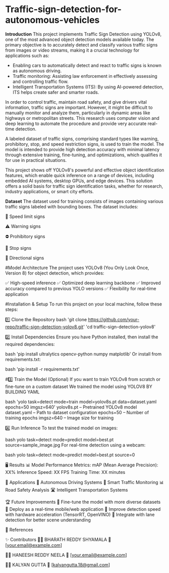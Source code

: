 # Traffic-sign-detection-for-autonomous-vehicles
**Introduction**
This project implements Traffic Sign Detection using YOLOv8, one of the most advanced object detection models available today. The primary objective is to accurately detect and classify various traffic signs from images or video streams, making it a crucial technology for applications such as:
* Enabling cars to automatically detect and react to traffic signs is known as autonomous driving.
* Traffic monitoring: Assisting law enforcement in effectively assessing and controlling traffic flow.
* Intelligent Transportation Systems (ITS): By using AI-powered detection, ITS helps create safer and smarter roads.

In order to control traffic, maintain road safety, and give drivers vital information, traffic signs are important.  However, it might be difficult to manually monitor and analyze them, particularly in dynamic areas like highways or metropolitan streets.  This research uses computer vision and deep learning to automate the procedure and provide very accurate real-time detection.

 A labeled dataset of traffic signs, comprising standard types like warning, prohibitory, stop, and speed restriction signs, is used to train the model.  The model is intended to provide high detection accuracy with minimal latency through extensive training, fine-tuning, and optimizations, which qualifies it for use in practical situations.

This project shows off YOLOv8's powerful and effective object identification features, which enable quick inference on a range of devices, including embedded AI systems, desktop GPUs, and edge devices.  This solution offers a solid basis for traffic sign identification tasks, whether for research, industry applications, or smart city efforts.

**Dataset**
The dataset used for training consists of images containing various traffic signs labeled with bounding boxes. The dataset includes:

🚏 Speed limit signs

⚠️ Warning signs

⛔ Prohibitory signs

🛑 Stop signs

📍 Directional signs

#Model Architecture
The project uses YOLOv8 (You Only Look Once, Version 8) for object detection, which provides:

✅ High-speed inference
✅ Optimized deep learning backbone
✅ Improved accuracy compared to previous YOLO versions
✅ Flexibility for real-time application


#Installation & Setup
To run this project on your local machine, follow these steps:

1️⃣ Clone the Repository
bash
'git clone https://github.com/your-repo/traffic-sign-detection-yolov8.git'
'cd traffic-sign-detection-yolov8'

2️⃣ Install Dependencies
Ensure you have Python installed, then install the required dependencies:

bash
'pip install ultralytics opencv-python numpy matplotlib'
Or install from requirements.txt:

bash
'pip install -r requirements.txt'

#3️⃣ Train the Model (Optional)
If you want to train YOLOv8 from scratch or fine-tune on a custom dataset
We trained the model using YOLOV8 BY BUILDING YAML

bash
'yolo task=detect mode=train model=yolov8s.pt data=dataset.yaml epochs=50 imgsz=640'
yolov8s.pt – Pretrained YOLOv8 model
dataset.yaml – Path to dataset configuration
epochs=50 – Number of training epochs
imgsz=640 – Image size for training


4️⃣ Run Inference
To test the trained model on images:

bash
yolo task=detect mode=predict model=best.pt source=sample_image.jpg
For real-time detection using a webcam:

bash
yolo task=detect mode=predict model=best.pt source=0


🖥 Results
📊 Model Performance Metrics:
mAP (Mean Average Precision): XX%
Inference Speed: XX FPS
Training Time: XX minutes

📌 Applications
🚗 Autonomous Driving Systems
🚦 Smart Traffic Monitoring
📊 Road Safety Analysis
🛣️ Intelligent Transportation Systems

🏆 Future Improvements
🔹 Fine-tune the model with more diverse datasets
🔹 Deploy as a real-time mobile/web application
🔹 Improve detection speed with hardware acceleration (TensorRT, OpenVINO)
🔹 Integrate with lane detection for better scene understanding

📝 References



✨ Contributors
👨‍💻 BHARATH REDDY SHYAMALA
📧 [your.email@example.com]

👨‍💻 HANEESH REDDY NEELA
📧 [your.email@example.com]

👨‍💻 KALYAN GUTTA
📧 [kalyangutta.18@gmail.com]
